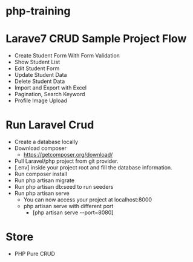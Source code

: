 # php-training

# Larave7 CRUD Sample Project Flow
- Create Student Form With Form Validation
- Show Student List
- Edit Student Form
- Update Student Data
- Delete Student Data
- Import and Export with Excel  
- Pagination, Search Keyword
- Profile Image Upload

# Run Laravel Crud
- Create a database locally
- Download composer 
  - https://getcomposer.org/download/
- Pull Laravel/php project from git provider.
- [.env] inside your project root and fill the database information.
- Run composer install
- Run php artisan migrate
- Run php artisan db:seed to run seeders
- Run php artisan serve
  - You can now access your project at localhost:8000
  - php artisan serve with different port
    - [php artisan serve --port=8080] 

# Store
- PHP Pure CRUD